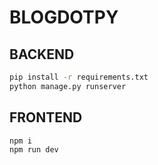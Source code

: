 # BLOGDOTPY

## BACKEND

```bash
pip install -r requirements.txt
python manage.py runserver
```

## FRONTEND

```bash
npm i
npm run dev
```
